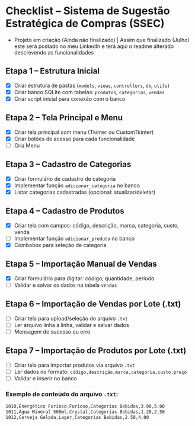 # Checklist – Sistema de Sugestão Estratégica de Compras (SSEC)
- Projeto em criação (Ainda não finalizado) | Assim que finalizado (Julho) este será postado no meu LinkedIn e terá aqui o readme alterado descrevendo as funcionalidades

## Etapa 1 – Estrutura Inicial
- [X] Criar estrutura de pastas (`models`, `views`, `controllers`, `db`, `utils`)
- [X] Criar banco SQLite com tabelas: `produtos`, `categorias`, `vendas`
- [X] Criar script inicial para conexão com o banco

## Etapa 2 – Tela Principal e Menu
- [X] Criar tela principal com menu (Tkinter ou CustomTkinter)
- [X] Criar botões de acesso para cada funcionalidade
- [ ] Cria Menu

## Etapa 3 – Cadastro de Categorias
- [X] Criar formulário de cadastro de categoria
- [X] Implementar função `adicionar_categoria` no banco
- [X] Listar categorias cadastradas (opcional: atualizar/deletar)

## Etapa 4 – Cadastro de Produtos
- [X] Criar tela com campos: código, descrição, marca, categoria, custo, venda
- [ ] Implementar função `adicionar_produto` no banco
- [X] Combobox para seleção de categoria

## Etapa 5 – Importação Manual de Vendas
- [X] Criar formulário para digitar: código, quantidade, período
- [ ] Validar e salvar os dados na tabela `vendas`

## Etapa 6 – Importação de Vendas por Lote (.txt)
- [ ] Criar tela para upload/seleção do arquivo `.txt`
- [ ] Ler arquivo linha a linha, validar e salvar dados
- [ ] Mensagem de sucesso ou erro

## Etapa 7 – Importação de Produtos por Lote (.txt)
- [ ] Criar tela para importar produtos via arquivo `.txt`
- [ ] Ler dados no formato: `código,descrição,marca,categoria,custo,preço`
- [ ] Validar e inserir no banco

### Exemplo de conteúdo do arquivo `.txt`:
```txt
1010,Energético Furioso,Furioso,Categorias Bebidas,3.00,5.00
1011,Água Mineral 500ml,Crystal,Categorias Bebidas,1.20,2.50
1012,Cerveja Gelada,Lager,Categorias Bebidas,2.50,4.00

